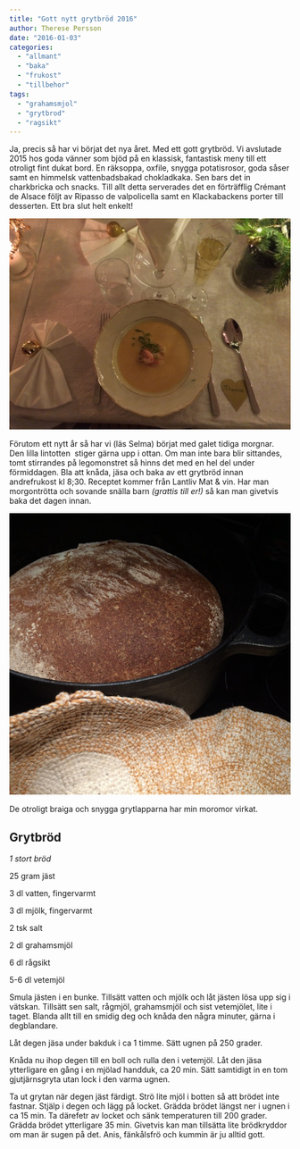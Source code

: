 ```yaml
---
title: "Gott nytt grytbröd 2016"
author: Therese Persson
date: "2016-01-03"
categories: 
  - "allmant"
  - "baka"
  - "frukost"
  - "tillbehor"
tags: 
  - "grahamsmjol"
  - "grytbrod"
  - "ragsikt"
---
```


Ja, precis så har vi börjat det nya året. Med ett gott grytbröd. Vi avslutade 2015 hos goda vänner som bjöd på en klassisk, fantastisk meny till ett otroligt fint dukat bord. En räksoppa, oxfile, snygga potatisrosor, goda såser samt en himmelsk vattenbadsbakad chokladkaka. Sen bars det in charkbricka och snacks. Till allt detta serverades det en förträfflig Crémant de Alsace följt av Ripasso de valpolicella samt en Klackabackens porter till desserten. Ett bra slut helt enkelt!

![IMG_0435](/static/img//IMG_0435-1020x765.jpg)

Förutom ett nytt år så har vi (läs Selma) börjat med galet tidiga morgnar. Den lilla lintotten  stiger gärna upp i ottan. Om man inte bara blir sittandes, tomt stirrandes på legomonstret så hinns det med en hel del under förmiddagen. Bla att knåda, jäsa och baka av ett grytbröd innan andrefrukost kl 8;30. Receptet kommer från Lantliv Mat & vin. Har man morgontrötta och sovande snälla barn _(grattis till er!)_ så kan man givetvis baka det dagen innan.

![IMG_0456](/static/img/IMG_0456-768x768.jpg)

De otroligt braiga och snygga grytlapparna har min moromor virkat.

## Grytbröd

_1 stort bröd_

25 gram jäst

3 dl vatten, fingervarmt

3 dl mjölk, fingervarmt

2 tsk salt

2 dl grahamsmjöl

6 dl rågsikt

5-6 dl vetemjöl

Smula jästen i en bunke. Tillsätt vatten och mjölk och låt jästen lösa upp sig i vätskan. Tillsätt sen salt, rågmjöl, grahamsmjöl och sist vetemjölet, lite i taget. Blanda allt till en smidig deg och knåda den några minuter, gärna i degblandare.

Låt degen jäsa under bakduk i ca 1 timme. Sätt ugnen på 250 grader.

Knåda nu ihop degen till en boll och rulla den i vetemjöl. Låt den jäsa ytterligare en gång i en mjölad handduk, ca 20 min. Sätt samtidigt in en tom gjutjärnsgryta utan lock i den varma ugnen.

Ta ut grytan när degen jäst färdigt. Strö lite mjöl i botten så att brödet inte fastnar. Stjälp i degen och lägg på locket. Grädda brödet längst ner i ugnen i ca 15 min. Ta därefetr av locket och sänk temperaturen till 200 grader. Grädda brödet ytterligare 35 min. Givetvis kan man tillsätta lite brödkryddor om man är sugen på det. Anis, fänkålsfrö och kummin är ju alltid gott.
